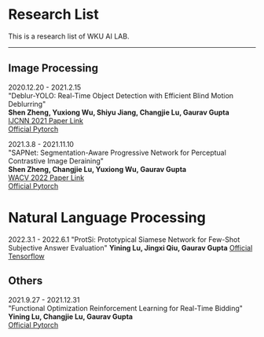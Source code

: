 # Research List
This is a research list of WKU AI LAB.

---
## Image Processing
2020.12.20 - 2021.2.15 \
"Deblur-YOLO: Real-Time Object Detection with Efficient Blind Motion Deblurring" \
**Shen Zheng, Yuxiong Wu, Shiyu Jiang, Changjie Lu, Gaurav Gupta** \
[IJCNN 2021 Paper Link](https://ieeexplore.ieee.org/document/9534352) \
[Official Pytorch](https://github.com/ShenZheng2000/Deblur-YOLO)


2021.3.8 - 2021.11.10 \
"SAPNet: Segmentation-Aware Progressive Network for Perceptual Contrastive Image Deraining" \
**Shen Zheng, Changjie Lu, Yuxiong Wu, Gaurav Gupta** \
[WACV 2022 Paper Link](https://arxiv.org/abs/2111.08892) \
[Official Pytorch](https://github.com/ShenZheng2000/SAPNet-for-image-deraining)

# Natural Language Processing
2022.3.1 - 2022.6.1
"ProtSi: Prototypical Siamese Network for Few-Shot Subjective Answer Evaluation"
**Yining Lu, Jingxi Qiu, Gaurav Gupta**
[Official Tensorflow](https://github.com/yining610/ProtSi-Network)

## Others
2021.9.27 - 2021.12.31 \
"Functional Optimization Reinforcement Learning for Real-Time Bidding" \
**Yining Lu, Changjie Lu, Gaurav Gupta** \
[Official Pytorch](https://github.com/yining610/Real-Time-Bidding-Using-Functional-Optimization-Reinforcement-Learning)
